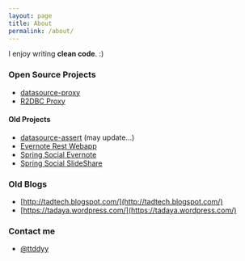 ```yaml
---
layout: page
title: About
permalink: /about/
---
```


I enjoy writing **clean code**. :)

### Open Source Projects

- [datasource-proxy](https://github.com/ttddyy/datasource-proxy)
- [R2DBC Proxy](https://github.com/r2dbc/r2dbc-proxy)

#### Old Projects
- [datasource-assert](https://github.com/ttddyy/datasource-assert) (may update...)
- [Evernote Rest Webapp](https://github.com/ttddyy/evernote-rest-webapp)
- [Spring Social Evernote](https://github.com/ttddyy/spring-social-evernote)
- [Spring Social SlideShare](https://github.com/ttddyy/spring-social-slideshare)

### Old Blogs

- [http://tadtech.blogspot.com/](http://tadtech.blogspot.com/)
- [https://tadaya.wordpress.com/](https://tadaya.wordpress.com/)


### Contact me

- [@ttddyy](https://twitter.com/ttddyy)
